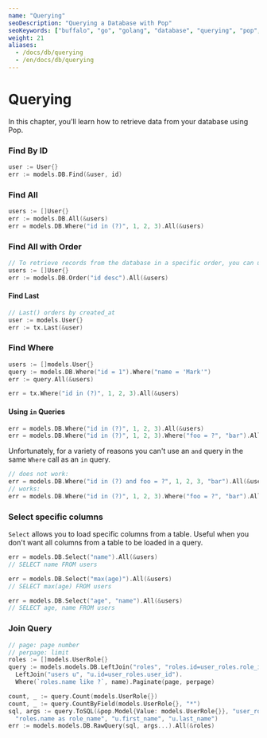```yaml
---
name: "Querying"
seoDescription: "Querying a Database with Pop"
seoKeywords: ["buffalo", "go", "golang", "database", "querying", "pop", "finders"]
weight: 21
aliases:
  - /docs/db/querying
  - /en/docs/db/querying
---
```

# Querying

In this chapter, you'll learn how to retrieve data from your database using Pop.

### Find By ID

```go
user := User{}
err := models.DB.Find(&user, id)
```

### Find All

```go
users := []User{}
err := models.DB.All(&users)
err = models.DB.Where("id in (?)", 1, 2, 3).All(&users)
```

### Find All with Order

```go
// To retrieve records from the database in a specific order, you can use the Order method
users := []User{}
err := models.DB.Order("id desc").All(&users)
```

#### Find Last

```go
// Last() orders by created_at
user := models.User{}
err := tx.Last(&user)
```

### Find Where

```go
users := []models.User{}
query := models.DB.Where("id = 1").Where("name = 'Mark'")
err := query.All(&users)

err = tx.Where("id in (?)", 1, 2, 3).All(&users)
```

#### Using `in` Queries

```go
err = models.DB.Where("id in (?)", 1, 2, 3).All(&users)
err = models.DB.Where("id in (?)", 1, 2, 3).Where("foo = ?", "bar").All(&users)
```

Unfortunately, for a variety of reasons you can't use an `and` query in the same `Where` call as an `in` query.

```go
// does not work:
err = models.DB.Where("id in (?) and foo = ?", 1, 2, 3, "bar").All(&users)
// works:
err = models.DB.Where("id in (?)", 1, 2, 3).Where("foo = ?", "bar").All(&users)
```

### Select specific columns
`Select` allows you to load specific columns from a table. Useful when you don't want all columns from a table to be loaded in a query.
```go
err = models.DB.Select("name").All(&users)
// SELECT name FROM users

err = models.DB.Select("max(age)").All(&users)
// SELECT max(age) FROM users

err = models.DB.Select("age", "name").All(&users)
// SELECT age, name FROM users
```

### Join Query

```go
// page: page number
// perpage: limit
roles := []models.UserRole{}
query := models.models.DB.LeftJoin("roles", "roles.id=user_roles.role_id").
  LeftJoin("users u", "u.id=user_roles.user_id").
  Where(`roles.name like ?`, name).Paginate(page, perpage)

count, _ := query.Count(models.UserRole{})
count, _ := query.CountByField(models.UserRole{}, "*")
sql, args := query.ToSQL(&pop.Model{Value: models.UserRole{}}, "user_roles.*",
  "roles.name as role_name", "u.first_name", "u.last_name")
err := models.models.DB.RawQuery(sql, args...).All(&roles)
```
